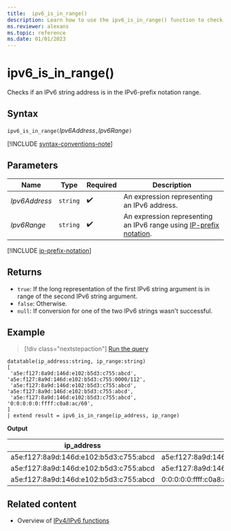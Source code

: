 ```yaml
---
title:  ipv6_is_in_range()
description: Learn how to use the ipv6_is_in_range() function to check if an IPv6 string address is in the Ipv6-prefix notation range.
ms.reviewer: alexans
ms.topic: reference
ms.date: 01/01/2023
---
```

# ipv6_is_in_range()

Checks if an IPv6 string address is in the IPv6-prefix notation range.

## Syntax

`ipv6_is_in_range(`*Ipv6Address*`,`*Ipv6Range*`)`

[!INCLUDE [syntax-conventions-note](../../includes/syntax-conventions-note.md)]

## Parameters

| Name | Type | Required | Description |
|--|--|--|--|
| *Ipv6Address* | `string` |  :heavy_check_mark: | An expression representing an IPv6 address.|
| *Ipv6Range*| `string` |  :heavy_check_mark: | An expression representing an IPv6 range using [IP-prefix notation](#ip-prefix-notation).|

[!INCLUDE [ip-prefix-notation](../../includes/ip-prefix-notation.md)]

## Returns

* `true`: If the long representation of the first IPv6 string argument is in range of the second IPv6 string argument.
* `false`: Otherwise.
* `null`: If conversion for one of the two IPv6 strings wasn't successful.

## Example

> [!div class="nextstepaction"]
> <a href="https://dataexplorer.azure.com/clusters/help/databases/Samples?query=H4sIAAAAAAAAA62QwQrCMBBE7/2K3Gqh0KSati74JSJlm92WQAnSRPHgx7tQRY8KztyG4R0eYZIOM2/8uUeihWOEmBYfplLJtGCY+DkU2TFTOVqG0dQtdLgnMLuGgI2uYbC0BddaCzg4yksl+eKsJZUxdV7+n72ef+VqeHWUgNPYAbqq0YI6ZXfFt8SBlJi6zEkdxNK16X3sfVhtfZh8KywepKIru2kBAAA=" target="_blank">Run the query</a>

```kusto
datatable(ip_address:string, ip_range:string)
[
 'a5e:f127:8a9d:146d:e102:b5d3:c755:abcd',    'a5e:f127:8a9d:146d:e102:b5d3:c755:0000/112',
 'a5e:f127:8a9d:146d:e102:b5d3:c755:abcd',    'a5e:f127:8a9d:146d:e102:b5d3:c755:abcd',
 'a5e:f127:8a9d:146d:e102:b5d3:c755:abcd',    '0:0:0:0:0:ffff:c0a8:ac/60',
]
| extend result = ipv6_is_in_range(ip_address, ip_range)
```

**Output**

|ip_address|ip_range|result|
|---|---|---|
|a5e:f127:8a9d:146d:e102:b5d3:c755:abcd|a5e:f127:8a9d:146d:e102:b5d3:c755:0000/112|True|
|a5e:f127:8a9d:146d:e102:b5d3:c755:abcd|a5e:f127:8a9d:146d:e102:b5d3:c755:abcd|True|
|a5e:f127:8a9d:146d:e102:b5d3:c755:abcd|0:0:0:0:0:ffff:c0a8:ac/60|False|

## Related content

* Overview of [IPv4/IPv6 functions](scalar-functions.md#ipv4ipv6-functions)
